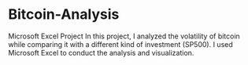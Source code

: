 # Bitcoin-Analysis
Microsoft Excel Project
In this project, I analyzed the volatility of bitcoin while comparing it with a different kind of investment (SP500). I used Microsoft Excel to conduct the analysis and visualization.
